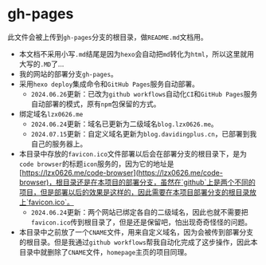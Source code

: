 # gh-pages

此文件会被上传到`gh-pages`分支的根目录，做`README.md`文档用。

- 本文档不采用小写`.md`结尾是因为`hexo`会自动把`md`转化为`html`，所以这里就用大写的`.MD`了...
- 我的网站的部署分支`gh-pages`。
- 采用`hexo deploy`集成命令和`GitHub Pages`服务自动部署。
  - `2024.06.26`更新：已改为`github workflows`自动化`CI`和`GitHub Pages`服务自动部署的模式，原有`npm`包保留的方式。
- 绑定域名`lzx0626.me`
  - `2024.06.24`更新：域名已更新为二级域名`blog.lzx0626.me`。
  - `2024.07.15`更新：自定义域名更新为`blog.davidingplus.cn`，已部署到我自己的服务器上。
- 本目录中存放的`favicon.ico`文件部署以后会在部署分支的根目录下，是为`code browser`的标题`icon`服务的，因为它的地址是[https://lzx0626.me/code-browser](https://lzx0626.me/code-browser)，根目录还是在本项目的部署分支，虽然在`github`上是两个不同的项目，但是部署以后的效果是这样的，因此需要在本项目部署分支的根目录放上`favicon.ico`。
  - `2024.06.24`更新：两个网站已绑定各自的二级域名，因此也就不需要把`favicon.ico`传到根目录了，但是还是保留吧，怕出现奇奇怪怪的问题。
- 本目录中之前放了一个`CNAME`文件，用来自定义域名，因为会被传到部署分支的根目录。但是我通过`github workflows`帮我自动化完成了这步操作，因此本目录中就删除了`CNAME`文件，`homepage`主页的项目同理。

